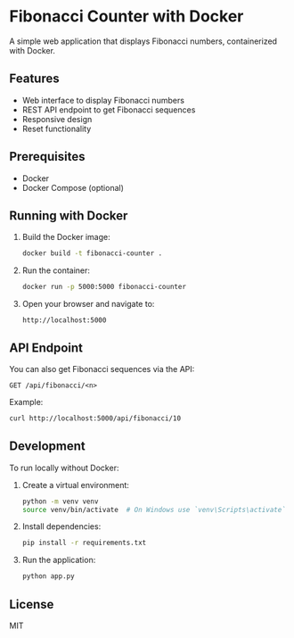 # Fibonacci Counter with Docker

A simple web application that displays Fibonacci numbers, containerized with Docker.

## Features
- Web interface to display Fibonacci numbers
- REST API endpoint to get Fibonacci sequences
- Responsive design
- Reset functionality

## Prerequisites
- Docker
- Docker Compose (optional)

## Running with Docker

1. Build the Docker image:
   ```bash
   docker build -t fibonacci-counter .
   ```

2. Run the container:
   ```bash
   docker run -p 5000:5000 fibonacci-counter
   ```

3. Open your browser and navigate to:
   ```
   http://localhost:5000
   ```

## API Endpoint

You can also get Fibonacci sequences via the API:
```
GET /api/fibonacci/<n>
```

Example:
```bash
curl http://localhost:5000/api/fibonacci/10
```

## Development

To run locally without Docker:

1. Create a virtual environment:
   ```bash
   python -m venv venv
   source venv/bin/activate  # On Windows use `venv\Scripts\activate`
   ```

2. Install dependencies:
   ```bash
   pip install -r requirements.txt
   ```

3. Run the application:
   ```bash
   python app.py
   ```

## License
MIT
